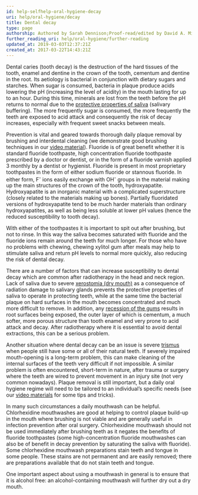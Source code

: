 ```yaml
---
id: help-selfhelp-oral-hygiene-decay
uri: help/oral-hygiene/decay
title: Dental decay
type: page
authorship: Authored by Sarah Dennison;Proof-read/edited by David A. Mitchell & Angelika Sebald
further_reading_uri: help/oral-hygiene/further-reading
updated_at: 2019-03-03T12:37:21Z
created_at: 2017-03-22T14:43:21Z
---
```


<p>Dental caries (tooth decay) is the destruction of the hard tissues
    of the tooth, enamel and dentine in the crown of the tooth,
    cementum and dentine in the root. Its aetiology is bacterial
    in conjunction with dietary sugars and starches. When sugar
    is consumed, bacteria in plaque produce acids lowering the
    pH (increasing the level of acidity) in the mouth lasting
    for up to an hour. During this time, minerals are lost from
    the teeth before the pH returns to normal due to the <a href="/help/oral-hygiene/saliva-and-teeth-mucosa">protective properties of saliva</a>    (salivary buffering). The more frequently sugar is consumed,
    the more frequently the teeth are exposed to acid attack
    and consequently the risk of decay increases, especially
    with frequent sweet snacks between meals.</p>
<p>Prevention is vital and geared towards thorough daily plaque
    removal by brushing and interdental cleaning (we demonstrate
    good brushing techniques in our <a href="/help/oral-hygiene/videos">video material</a>).
    Fluoride is of great benefit whether it is standard fluoride
    toothpaste, high concentration fluoride toothpaste prescribed
    by a doctor or dentist, or in the form of a fluoride varnish
    applied 3 monthly by a dentist or hygienist. Fluoride is
    present in most proprietary toothpastes in the form of either
    sodium fluoride or stannous fluoride. In either form, F<sup>-</sup>    ions easily exchange with OH<sup>-</sup> groups in the material
    making up the main structures of the crown of the tooth,
    hydroxyapatite. Hydroxyapatite is an inorganic material with
    a complicated superstructure (closely related to the materials
    making up bones). Partially fluoridated versions of hydroxyapatite
    tend to be much harder materials than ordinary hydroxyapatites,
    as well as being less soluble at lower pH values (hence the
    reduced susceptibility to tooth decay).</p>
<p>With either of the toothpastes it is important to spit out after
    brushing, but not to rinse. In this way the saliva becomes
    saturated with fluoride and the fluoride ions remain around
    the teeth for much longer. For those who have no problems
    with chewing, chewing xylitol gum after meals may help to
    stimulate saliva and return pH levels to normal more quickly,
    also reducing the risk of dental decay.</p>
<p>There are a number of factors that can increase susceptibility
    to dental decay which are common after radiotherapy in the
    head and neck region. Lack of saliva due to severe <a href="/diagnosis/a-z/xerostomia">xerostomia (dry mouth)</a>    as a consequence of radiation damage to salivary glands prevents
    the protective properties of saliva to operate in protecting
    teeth, while at the same time the bacterial plaque on hard
    surfaces in the mouth becomes concentrated and much more
    difficult to remove. In addition, any <a href="/help/oral-hygiene/periodontal-disease">recession of the gums</a>    results in root surfaces being exposed, the outer layer of
    which is cementum, a much softer, more porous structure than
    tooth enamel and very prone to acid attack and decay. After
    radiotherapy where it is essential to avoid dental extractions,
    this can be a serious problem.</p>
<p>Another situation where dental decay can be an issue is severe
    <a href="/diagnosis/a-z/trismus">trismus</a> when people
    still have some or all of their natural teeth. If severely
    impaired mouth-opening is a long-term problem, this can make
    cleaning of the internal surfaces of the teeth very difficult
    if not impossible. A similar problem is often encountered,
    short-term in nature, after trauma or surgery where the teeth
    are wired to prevent movement in an injury site (not very
    common nowadays). Plaque removal is still important, but
    a daily oral hygiene regime will need to be tailored to an
    individual’s specific needs (see our <a href="/help/oral-hygiene/videos">video materials</a>    for some tips and tricks).</p>
<p>In many such circumstances a daily mouthwash can be helpful.
    Chlorhexidine mouthwashes are good at helping to control
    plaque build-up in the mouth where brushing is not viable
    and are generally useful in infection prevention after oral
    surgery. Chlorhexidine mouthwash should not be used immediately
    after brushing teeth as it negates the benefits of fluoride
    toothpastes (some high-concentration fluoride mouthwashes
    can also be of benefit in decay prevention by saturating
    the saliva with fluoride). Some chlorhexidine mouthwash preparations
    stain teeth and tongue in some people. These stains are not
    permanent and are easily removed; there are preparations
    available that do not stain teeth and tongue.</p>
<p>One important aspect about using a mouthwash in general is to
    ensure that it is alcohol free: an alcohol-containing mouthwash
    will further dry out a dry mouth.</p>
